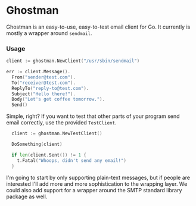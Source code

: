 # Ghostman

Ghostman is an easy-to-use, easy-to-test email client for Go. It currently is mostly a wrapper around `sendmail`.

### Usage

```go
client := ghostman.NewClient("/usr/sbin/sendmail")

err := client.Message().
  From("sender@test.com").
  To("receiver@test.com").
  ReplyTo("reply-to@test.com").
  Subject("Hello there!").
  Body("Let's get coffee tomorrow.").
  Send()
```

Simple, right? If you want to test that other parts of your program send email correctly, use the provided `TestClient`.

```go
  client := ghostman.NewTestClient()

  DoSomething(client)

  if len(client.Sent()) != 1 {
    t.Fatal("Whoops, didn't send any email!")
  }
```

I'm going to start by only supporting plain-text messages, but if people are interested I'll add more and more sophistication to the wrapping layer. We could also add support for a wrapper around the SMTP standard library package as well.
